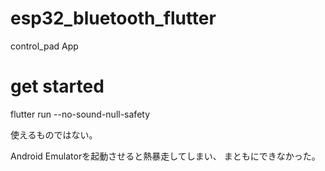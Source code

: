 # esp32_bluetooth_flutter

control_pad App

# get started
flutter run --no-sound-null-safety


使えるものではない。

Android Emulatorを起動させると熱暴走してしまい、
まともにできなかった。
